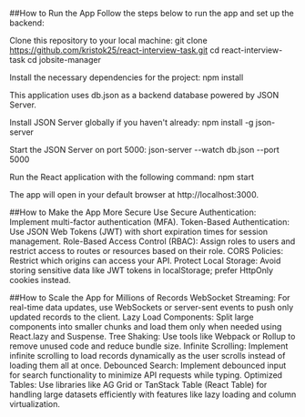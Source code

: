 ##How to Run the App
Follow the steps below to run the app and set up the backend:

Clone this repository to your local machine:
git clone https://github.com/kristok25/react-interview-task.git
cd react-interview-task
cd jobsite-manager

Install the necessary dependencies for the project:
npm install

This application uses db.json as a backend database powered by JSON Server.

Install JSON Server globally if you haven't already:
npm install -g json-server

Start the JSON Server on port 5000:
json-server --watch db.json --port 5000

Run the React application with the following command:
npm start

The app will open in your default browser at http://localhost:3000.

##How to Make the App More Secure
Use Secure Authentication: Implement multi-factor authentication (MFA).
Token-Based Authentication: Use JSON Web Tokens (JWT) with short expiration times for session management.
Role-Based Access Control (RBAC): Assign roles to users and restrict access to routes or resources based on their role.
CORS Policies: Restrict which origins can access your API.
Protect Local Storage: Avoid storing sensitive data like JWT tokens in localStorage; prefer HttpOnly cookies instead.

##How to Scale the App for Millions of Records
WebSocket Streaming: For real-time data updates, use WebSockets or server-sent events to push only updated records to the client.
Lazy Load Components: Split large components into smaller chunks and load them only when needed using React.lazy and Suspense.
Tree Shaking: Use tools like Webpack or Rollup to remove unused code and reduce bundle size.
Infinite Scrolling: Implement infinite scrolling to load records dynamically as the user scrolls instead of loading them all at once.
Debounced Search: Implement debounced input for search functionality to minimize API requests while typing.
Optimized Tables: Use libraries like AG Grid or TanStack Table (React Table) for handling large datasets efficiently with features like lazy loading and column virtualization.
